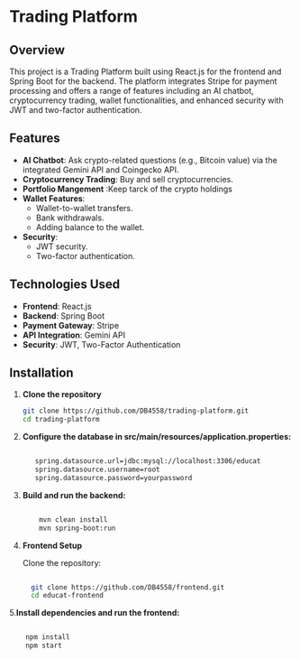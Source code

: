 # Trading Platform

## Overview
This project is a Trading Platform built using React.js for the frontend and Spring Boot for the backend. The platform integrates Stripe for payment processing and offers a range of features including an AI chatbot, cryptocurrency trading, wallet functionalities, and enhanced security with JWT and two-factor authentication.

## Features
- **AI Chatbot**: Ask crypto-related questions (e.g., Bitcoin value) via the integrated Gemini API and Coingecko API.
- **Cryptocurrency Trading**: Buy and sell cryptocurrencies.
- **Portfolio Mangement** :Keep tarck of the crypto holdings
- **Wallet Features**:
  - Wallet-to-wallet transfers.
  - Bank withdrawals.
  - Adding balance to the wallet.
- **Security**:
  - JWT security.
  - Two-factor authentication.

## Technologies Used
- **Frontend**: React.js
- **Backend**: Spring Boot
- **Payment Gateway**: Stripe
- **API Integration**: Gemini API
- **Security**: JWT, Two-Factor Authentication

## Installation

1. **Clone the repository**
   ```bash
   git clone https://github.com/DB4558/trading-platform.git
   cd trading-platform
2. **Configure the database in src/main/resources/application.properties:**

   ```bash

      spring.datasource.url=jdbc:mysql://localhost:3306/educat
      spring.datasource.username=root
      spring.datasource.password=yourpassword

3. **Build and run the backend:**

      ```bash

          mvn clean install
          mvn spring-boot:run

4. **Frontend Setup**

    Clone the repository:

    ```bash

      git clone https://github.com/DB4558/frontend.git
      cd educat-frontend

5.**Install dependencies and run the frontend:**

   ```bash

       npm install
       npm start
